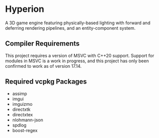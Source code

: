 # Hyperion
A 3D game engine featuring physically-based lighting with forward and deferring rendering pipelines,
and an entity-component system.

## Compiler Requirements
This project requires a version of MSVC with C++20 support. Support for modules in MSVC is a work
in progress, and this project has only been confirmed to work as of version 17.14.

## Required vcpkg Packages
- assimp
- imgui
- imguizmo
- directxtk
- directxtex
- nlohmann-json
- spdlog
- boost-regex

